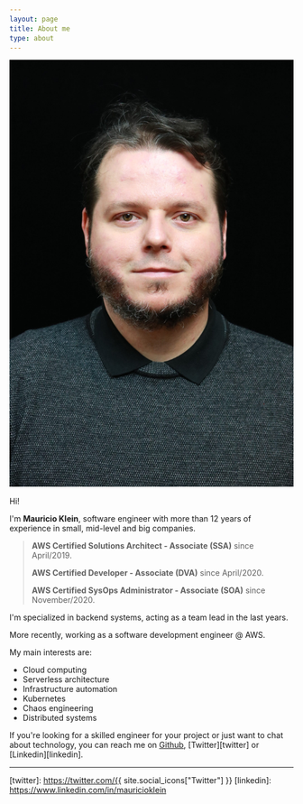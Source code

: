 ```yaml
---
layout: page
title: About me
type: about
---
```


<img class="about-img" src="/assets/images/avatar.jpg">

Hi!

I'm **Mauricio Klein**, software engineer with more than 12 years of experience in small, mid-level and big companies.

> **AWS Certified Solutions Architect - Associate (SSA)** since April/2019.
>
> **AWS Certified Developer - Associate (DVA)** since April/2020.
>
> **AWS Certified SysOps Administrator - Associate (SOA)** since November/2020.

I'm specialized in backend systems, acting as a team lead in the last years. 

More recently, working as a software development engineer @ AWS.

My main interests are:
- Cloud computing
- Serverless architecture
- Infrastructure automation
- Kubernetes
- Chaos engineering
- Distributed systems

If you're looking for a skilled engineer for your project or just want to chat about technology,
you can reach me on [Github][github], [Twitter][twitter] or [Linkedin][linkedin].

---

[github]: https://github.com/mauricioklein
[twitter]: https://twitter.com/{{ site.social_icons["Twitter"] }}
[linkedin]: https://www.linkedin.com/in/mauricioklein
